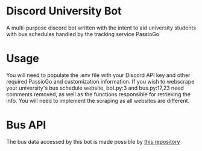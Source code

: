 # Discord University Bot
A multi-purpose discord bot written with the intent to aid university students with bus schedules handled by the tracking service PassioGo

# Usage
You will need to populate the .env file with your Discord API key and other required PassioGo and customization information.
If you wish to webscrape your university's bus schedule website, bot.py:3 and bus.py:17,23 need comments removed, as well as the functions responsible for retrieving the info. You will need to implement the scraping as all websites are different.

# Bus API
The bus data accessed by this bot is made possible by [this repository](https://github.com/athuler/PassioGo)
